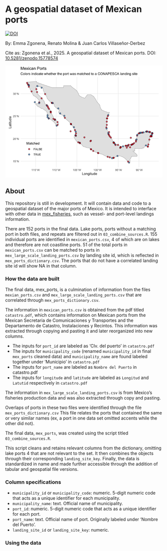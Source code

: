 
<!-- README.md is generated from README.Rmd. Please edit that file -->

# A geospatial dataset of Mexican ports

[![DOI](https://zenodo.org/badge/DOI/10.5281/zenodo.15778575.svg)](https://doi.org/10.5281/zenodo.15778575)

By: Emma Zgonena, Renato Molina & Juan Carlos Villaseñor-Derbez

Cite as: Zgonena et al., 2025. A geospatial dataset of Mexican ports.
DOI:
[10.5281/zenodo.15778574](https://zenodo.org/records/15778575#:~:text=10.5281/zenodo.15778574)

![](README_files/figure-gfm/map-1.png)<!-- -->

## About

This repository is still in development. It will contain data and code
to a geospatial dataset of the major ports of Mexico. It is intended to
interface with other data in
[mex_fisheries](https://github.com/jcvdav/mex_fisheries), such as
vessel- and port-level landings information.

There are 152 ports in the final data. Lake ports, ports without a
matching port in both files, and repeats are filtered out in
`03_combine_sources.R`. 155 individual ports are identified in
`mexican_ports.csv`, 4 of which are on lakes and therefore are not
coastline ports. 51 of the total ports in `mexican_ports.csv` can be
matched to ports in `mex_large_scale_landing_ports.csv` by landing site
id, which is reflected in `mex_ports_dictionary.csv`. The ports that do
not have a correlated landing site id will show NA in that column.

### How the data are built

The final data, mex_ports, is a culmination of information from the
files `mexian_ports.csv` and `mex_large_scale_landing_ports.csv` that
are correlated through `mex_ports_dictionary.csv`.

The information in `mexican_ports.csv` is obtained from the pdf titled
`catastro.pdf`, which contains information on Mexican ports from the
Mexican Secretaria de Comunicaciones y Transportes and the Departamento
de Catastro, Instalaciones y Recintos. This information was extracted
through copying and pasting it and later reorganized into new columns.

- The inputs for `port_id` are labeled as ‘Clv. del puerto’ in
  `catastro.pdf`
- The inputs for `municipality_code` (renamed `municipality_id` in final
  `mex_ports` cleaned data) and `municipality_name` are found labeled
  together under ‘Municipio’ in `catastro.pdf`
- The inputs for `port_name` are labeled as `Nombre del Puerto` in
  catastro.pdf
- The inputs for `longitude` and `latitude` are labeled as `Longitud`
  and `Latutid` respectively in `catastro.pdf`

The information in `mex_large_scale_landing_ports.csv` is from Mexico’s
fisheries production data and was also extracted through copy and
pasting.

Overlaps of ports in these two files were identified through the file
`mex_ports_dictionary.csv` This file relates the ports that contained
the same or very similar names (ex, a port in one data set omitted
accents while the other did not).

The final data, `mex_ports`, was created using the script titled
`03_combine_sources.R`.

This script cleans and retains relevant columns from the dictionary,
omitting lake ports 4 that are not relevant to the set. It then combines
the objects through their corresponding `landing_site_key`. Finally, the
data is standardized in name and made further accessible through the
addition of tabular and geospatial file versions.

### Column specifications

- `municipality_id` or `municipality_code`: numeric. 5-digit numeric
  code that acts as a unique identifier for each municipality.
- `municipality_name`: text. Official name of municipality.
- `port_id`: numeric. 5-digit numeric code that acts as a unique
  identifier for each port.
- `port_name`: text. Official name of port. Originally labeled under
  ‘Nombre del Puerto’.
- `landing_site_id` or `landing_site_key`: numeric.

### Using the data
